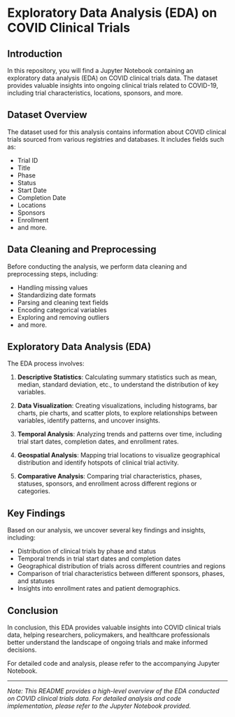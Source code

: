 # Exploratory Data Analysis (EDA) on COVID Clinical Trials

## Introduction

In this repository, you will find a Jupyter Notebook containing an exploratory data analysis (EDA) on COVID clinical trials data. The dataset provides valuable insights into ongoing clinical trials related to COVID-19, including trial characteristics, locations, sponsors, and more.

## Dataset Overview

The dataset used for this analysis contains information about COVID clinical trials sourced from various registries and databases. It includes fields such as:

- Trial ID
- Title
- Phase
- Status
- Start Date
- Completion Date
- Locations
- Sponsors
- Enrollment
- and more.

## Data Cleaning and Preprocessing

Before conducting the analysis, we perform data cleaning and preprocessing steps, including:

- Handling missing values
- Standardizing date formats
- Parsing and cleaning text fields
- Encoding categorical variables
- Exploring and removing outliers
- and more.

## Exploratory Data Analysis (EDA)

The EDA process involves:

1. **Descriptive Statistics**: Calculating summary statistics such as mean, median, standard deviation, etc., to understand the distribution of key variables.

2. **Data Visualization**: Creating visualizations, including histograms, bar charts, pie charts, and scatter plots, to explore relationships between variables, identify patterns, and uncover insights.

3. **Temporal Analysis**: Analyzing trends and patterns over time, including trial start dates, completion dates, and enrollment rates.

4. **Geospatial Analysis**: Mapping trial locations to visualize geographical distribution and identify hotspots of clinical trial activity.

5. **Comparative Analysis**: Comparing trial characteristics, phases, statuses, sponsors, and enrollment across different regions or categories.

## Key Findings

Based on our analysis, we uncover several key findings and insights, including:

- Distribution of clinical trials by phase and status
- Temporal trends in trial start dates and completion dates
- Geographical distribution of trials across different countries and regions
- Comparison of trial characteristics between different sponsors, phases, and statuses
- Insights into enrollment rates and patient demographics.

## Conclusion

In conclusion, this EDA provides valuable insights into COVID clinical trials data, helping researchers, policymakers, and healthcare professionals better understand the landscape of ongoing trials and make informed decisions.

For detailed code and analysis, please refer to the accompanying Jupyter Notebook.

---
*Note: This README provides a high-level overview of the EDA conducted on COVID clinical trials data. For detailed analysis and code implementation, please refer to the Jupyter Notebook provided.*
